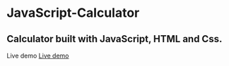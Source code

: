 # JavaScript-Calculator
## Calculator built with JavaScript, HTML and Css.

Live demo
[Live demo](https://rubenvuurman.nl/Calculator/index.html)
